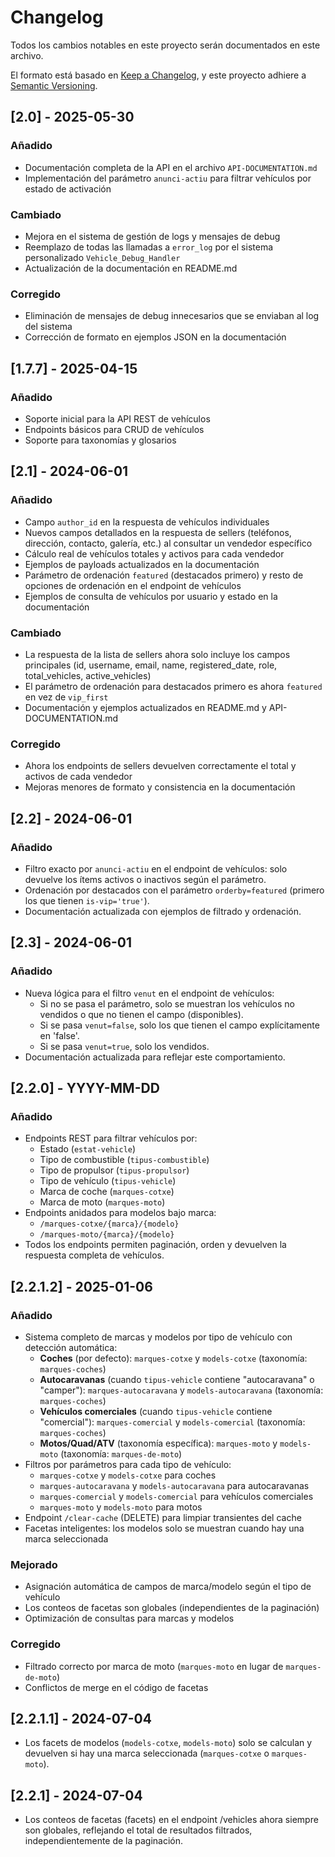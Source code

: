 # Changelog

Todos los cambios notables en este proyecto serán documentados en este archivo.

El formato está basado en [Keep a Changelog](https://keepachangelog.com/es/1.0.0/),
y este proyecto adhiere a [Semantic Versioning](https://semver.org/spec/v2.0.0.html).

## [2.0] - 2025-05-30

### Añadido
- Documentación completa de la API en el archivo `API-DOCUMENTATION.md`
- Implementación del parámetro `anunci-actiu` para filtrar vehículos por estado de activación

### Cambiado
- Mejora en el sistema de gestión de logs y mensajes de debug
- Reemplazo de todas las llamadas a `error_log` por el sistema personalizado `Vehicle_Debug_Handler`
- Actualización de la documentación en README.md

### Corregido
- Eliminación de mensajes de debug innecesarios que se enviaban al log del sistema
- Corrección de formato en ejemplos JSON en la documentación

## [1.7.7] - 2025-04-15

### Añadido
- Soporte inicial para la API REST de vehículos
- Endpoints básicos para CRUD de vehículos
- Soporte para taxonomías y glosarios

## [2.1] - 2024-06-01

### Añadido
- Campo `author_id` en la respuesta de vehículos individuales
- Nuevos campos detallados en la respuesta de sellers (teléfonos, dirección, contacto, galería, etc.) al consultar un vendedor específico
- Cálculo real de vehículos totales y activos para cada vendedor
- Ejemplos de payloads actualizados en la documentación
- Parámetro de ordenación `featured` (destacados primero) y resto de opciones de ordenación en el endpoint de vehículos
- Ejemplos de consulta de vehículos por usuario y estado en la documentación

### Cambiado
- La respuesta de la lista de sellers ahora solo incluye los campos principales (id, username, email, name, registered_date, role, total_vehicles, active_vehicles)
- El parámetro de ordenación para destacados primero es ahora `featured` en vez de `vip_first`
- Documentación y ejemplos actualizados en README.md y API-DOCUMENTATION.md

### Corregido
- Ahora los endpoints de sellers devuelven correctamente el total y activos de cada vendedor
- Mejoras menores de formato y consistencia en la documentación

## [2.2] - 2024-06-01

### Añadido
- Filtro exacto por `anunci-actiu` en el endpoint de vehículos: solo devuelve los ítems activos o inactivos según el parámetro.
- Ordenación por destacados con el parámetro `orderby=featured` (primero los que tienen `is-vip='true'`).
- Documentación actualizada con ejemplos de filtrado y ordenación.

## [2.3] - 2024-06-01

### Añadido
- Nueva lógica para el filtro `venut` en el endpoint de vehículos:
  - Si no se pasa el parámetro, solo se muestran los vehículos no vendidos o que no tienen el campo (disponibles).
  - Si se pasa `venut=false`, solo los que tienen el campo explícitamente en 'false'.
  - Si se pasa `venut=true`, solo los vendidos.
- Documentación actualizada para reflejar este comportamiento.

## [2.2.0] - YYYY-MM-DD
### Añadido
- Endpoints REST para filtrar vehículos por:
  - Estado (`estat-vehicle`)
  - Tipo de combustible (`tipus-combustible`)
  - Tipo de propulsor (`tipus-propulsor`)
  - Tipo de vehículo (`tipus-vehicle`)
  - Marca de coche (`marques-cotxe`)
  - Marca de moto (`marques-moto`)
- Endpoints anidados para modelos bajo marca:
  - `/marques-cotxe/{marca}/{modelo}`
  - `/marques-moto/{marca}/{modelo}`
- Todos los endpoints permiten paginación, orden y devuelven la respuesta completa de vehículos.

## [2.2.1.2] - 2025-01-06
### Añadido
- Sistema completo de marcas y modelos por tipo de vehículo con detección automática:
  - **Coches** (por defecto): `marques-cotxe` y `models-cotxe` (taxonomía: `marques-coches`)
  - **Autocaravanas** (cuando `tipus-vehicle` contiene "autocaravana" o "camper"): `marques-autocaravana` y `models-autocaravana` (taxonomía: `marques-coches`)
  - **Vehículos comerciales** (cuando `tipus-vehicle` contiene "comercial"): `marques-comercial` y `models-comercial` (taxonomía: `marques-coches`)
  - **Motos/Quad/ATV** (taxonomía específica): `marques-moto` y `models-moto` (taxonomía: `marques-de-moto`)
- Filtros por parámetros para cada tipo de vehículo:
  - `marques-cotxe` y `models-cotxe` para coches
  - `marques-autocaravana` y `models-autocaravana` para autocaravanas
  - `marques-comercial` y `models-comercial` para vehículos comerciales
  - `marques-moto` y `models-moto` para motos
- Endpoint `/clear-cache` (DELETE) para limpiar transientes del cache
- Facetas inteligentes: los modelos solo se muestran cuando hay una marca seleccionada

### Mejorado
- Asignación automática de campos de marca/modelo según el tipo de vehículo
- Los conteos de facetas son globales (independientes de la paginación)
- Optimización de consultas para marcas y modelos

### Corregido
- Filtrado correcto por marca de moto (`marques-moto` en lugar de `marques-de-moto`)
- Conflictos de merge en el código de facetas

## [2.2.1.1] - 2024-07-04
- Los facets de modelos (`models-cotxe`, `models-moto`) solo se calculan y devuelven si hay una marca seleccionada (`marques-cotxe` o `marques-moto`).

## [2.2.1] - 2024-07-04
- Los conteos de facetas (facets) en el endpoint /vehicles ahora siempre son globales, reflejando el total de resultados filtrados, independientemente de la paginación.

